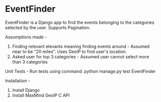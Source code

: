 # EventFinder
EventFinder is a Django app to find the events belonging to the categories selected by the user. Supports Pagination.

Assumptions made -
1. Finding relevant elevants meaning finding events around - Assumed near to be "20 miles". Uses GeoIP to find user's location.
2. Asked user for top 3 categories - Assumed user cannot select more than 3 categories


Unit Tests -
Run tests using command: python manage.py test EventFinder

Installation -
1) Install Django
2) Install MaxMind GeoIP C API


